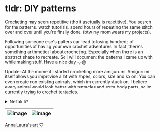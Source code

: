 # tldr: DIY patterns
Crocheting may seem repetitive (tho it asctually is repetitive). You search for the patterns, watch tutorials, spend hours of repeating the same stitch over and over until you're finally done. (btw my mom wears my projects). </br>

Following someone else's patters can lead to losing hundreds of opportunities of having your own crochet adventures. In fact, there's something arithmetical about crocheting. Especially when there is an abstract shape to recreate. So i will document the patterns i came up with while making stuff. Have a nice day -,-@ </br>

Update: At the moment i started crocheting more amigurumi. Amigurumi itself allows you improvise a lot with shpes, colors, size and so on. You can even create non existing animals, which im currently stuck on. I believe every animal would look better with tentacles and extra body parts, so im currently trying to crochet tentacles.

<details>
<summary>Ne tak li?</summary>
Tentakli >:)

</details>

| ![image](https://github.com/hisusqristos/sardostain/assets/85686319/5143d278-0313-481e-a4a1-f02ba61104e8)|![image](https://github.com/hisusqristos/sardostain/assets/85686319/a20c0af9-6f1a-4b72-8d98-98c8f390aa37)|
| ----------- | ----------- |

[Anna Laura's art ♡](https://twitter.com/annalaura_art)
